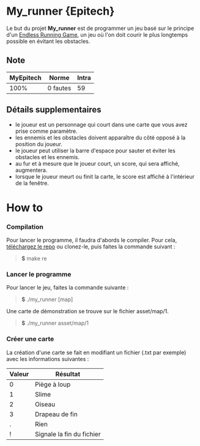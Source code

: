 # My_runner {Epitech}

Le but du projet **My_runner** est de programmer un jeu basé sur le principe d'un [Endless Running Game](https://en.wikipedia.org/wiki/Platform_game#Endless_running_game), un jeu où l'on doit courir le plus longtemps possible en évitant les obstacles.

## Note

| MyEpitech | Norme | Intra
|--|--|--|
| 100% | 0 fautes | 59

## Détails supplementaires

-  le joueur est un personnage qui court dans une carte que vous avez prise comme paramètre.
- les ennemis et les obstacles doivent apparaître du côté opposé à la position du joueur.
- le joueur peut utiliser la barre d'espace pour sauter et éviter les obstacles et les ennemis.
- au fur et à mesure que le joueur court, un score, qui sera affiché, augmentera.
- lorsque le joueur meurt ou finit la carte, le score est affiché à l'intérieur de la fenêtre.

# How to
### Compilation

Pour lancer le programme, il faudra d'abords le compiler. Pour cela, [téléchargez le repo](https://github.com/EpitechIT2020/B-MUL-100-BDX-1-1-myrunner-arthur.decaen/archive/master.zip) ou clonez-le, puis faites la commande suivant :
> **$** make re

### Lancer le programme

Pour lancer le jeu, faites la commande suivante :
> **$** ./my_runner [map]

Une carte de démonstration se trouve sur le fichier asset/map/1.
> **$** ./my_runner asset/map/1

### Créer une carte

La création d'une carte se fait en modifiant un fichier (.txt par exemple) avec les informations suivantes :

|Valeur             |Résultat                     |
|-------------------|-----------------------------|
|0            		|Piège à loup                 |
|1           		|Slime                        |
|2					|Oiseau                       |
|3					|Drapeau de fin               |
|.					|Rien                         |
|!					|Signale la fin du fichier    |